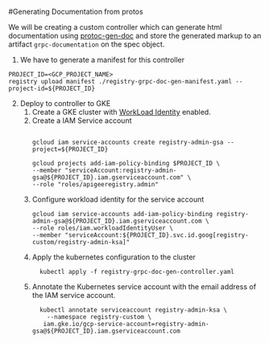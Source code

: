 #Generating Documentation from protos

We will be creating a custom controller which can generate html documentation
using [protoc-gen-doc](https://github.com/pseudomuto/protoc-gen-doc) and store
the generated markup to an artifact `grpc-documentation` on the spec object.

1. We have to generate a manifest for this controller
```
PROJECT_ID=<GCP_PROJECT_NAME>
registry upload manifest ./registry-grpc-doc-gen-manifest.yaml --project-id=${PROJECT_ID}
```

2. Deploy to controller to GKE 
   1. Create a GKE cluster with [WorkLoad Identity](https://cloud.google.com/kubernetes-engine/docs/how-to/workload-identity) enabled.
   2. Create a IAM Service account
      ```shell
     
      gcloud iam service-accounts create registry-admin-gsa --project=${PROJECT_ID}
      
      gcloud projects add-iam-policy-binding $PROJECT_ID \
      --member "serviceAccount:registry-admin-gsa@${PROJECT_ID}.iam.gserviceaccount.com" \
      --role "roles/apigeeregistry.admin"
      ```
   3. Configure workload identity for the service account
         ```
         gcloud iam service-accounts add-iam-policy-binding registry-admin-gsa@${PROJECT_ID}.iam.gserviceaccount.com \
         --role roles/iam.workloadIdentityUser \
         --member "serviceAccount:${PROJECT_ID}.svc.id.goog[registry-custom/registry-admin-ksa]"
      
         ``` 
   4. Apply the kubernetes configuration to the cluster
      ```
        kubectl apply -f registry-grpc-doc-gen-controller.yaml
      ```
   5. Annotate the Kubernetes service account with the email address of the IAM service account.
      ```
        kubectl annotate serviceaccount registry-admin-ksa \
          --namespace registry-custom \
         iam.gke.io/gcp-service-account=registry-admin-gsa@${PROJECT_ID}.iam.gserviceaccount.com
      ```

